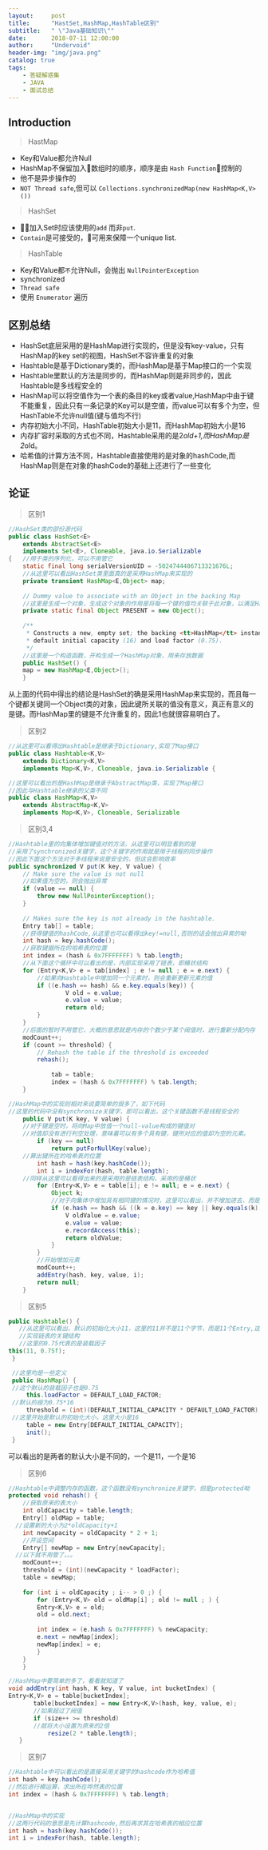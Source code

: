 ```yaml
---
layout:     post
title:      "HastSet,HashMap,HashTable区别"
subtitle:   " \"Java基础知识\""
date:       2018-07-11 12:00:00
author:     "Undervoid"
header-img: "img/java.png"
catalog: true
tags:
    - 答疑解惑集
    - JAVA
    - 面试总结
---
```



## Introduction

> HastMap

- Key和Value都允许Null
- HashMap不保留加入数组时的顺序，顺序是由 `Hash Function`控制的
- 他不是异步操作的
- `NOT Thread safe`,但可以 `Collections.synchronizedMap(new HashMap<K,V>())`

> HashSet

- 加入Set时应该使用的`add` 而非`put`.
- `Contain`是可接受的，可用来保障一个unique list.

> HashTable

- Key和Value都`不`允许Null，会抛出 `NullPointerException`
- synchronized
- `Thread safe` 
- 使用 `Enumerator` 遍历


## 区别总结

- HashSet底层采用的是HashMap进行实现的，但是没有key-value，只有HashMap的key set的视图，HashSet不容许重复的对象
- Hashtable是基于Dictionary类的，而HashMap是基于Map接口的一个实现
- Hashtable里默认的方法是同步的，而HashMap则是非同步的，因此Hashtable是多线程安全的
- HashMap可以将空值作为一个表的条目的key或者value,HashMap中由于键不能重复，因此只有一条记录的Key可以是空值，而value可以有多个为空，但HashTable不允许null值(键与值均不行)
- 内存初始大小不同，HashTable初始大小是11，而HashMap初始大小是16
- 内存扩容时采取的方式也不同，Hashtable采用的是2*old+1,而HashMap是2*old。
- 哈希值的计算方法不同，Hashtable直接使用的是对象的hashCode,而HashMap则是在对象的hashCode的基础上还进行了一些变化

## 论证

> 区别1
```java
//HashSet类的部份源代码  
public class HashSet<E>  
    extends AbstractSet<E>  
    implements Set<E>, Cloneable, java.io.Serializable  
{   //用于类的序列化，可以不用管它  
    static final long serialVersionUID = -5024744406713321676L;  
    //从这里可以看出HashSet类里面真的是采用HashMap来实现的  
    private transient HashMap<E,Object> map;  
  
    // Dummy value to associate with an Object in the backing Map  
    //这里是生成一个对象，生成这个对象的作用是将每一个键的值均关联于此对象，以满足HashMap的键值对  
    private static final Object PRESENT = new Object();  
  
    /** 
     * Constructs a new, empty set; the backing <tt>HashMap</tt> instance has 
     * default initial capacity (16) and load factor (0.75). 
     */  
    //这里是一个构造函数，开构生成一个HashMap对象，用来存放数据  
    public HashSet() {  
    map = new HashMap<E,Object>();  
    }  
```
从上面的代码中得出的结论是HashSet的确是采用HashMap来实现的，而且每一个键都关键同一个Object类的对象，因此键所关联的值没有意义，真正有意义的是键。而HashMap里的键是不允许重复的，因此1也就很容易明白了。

> 区别2

```java
//从这里可以看得出Hashtable是继承于Dictionary,实现了Map接口  
public class Hashtable<K,V>  
    extends Dictionary<K,V>  
    implements Map<K,V>, Cloneable, java.io.Serializable {  
```

```java
//这里可以看出的是HashMap是继承于AbstractMap类，实现了Map接口  
//因此与Hashtable继承的父类不同  
public class HashMap<K,V>  
    extends AbstractMap<K,V>  
    implements Map<K,V>, Cloneable, Serializable  
```

> 区别3,4

```java
//Hashtable里的向集体增加键值对的方法，从这里可以明显看到的是  
//采用了synchronized关键字，这个关键字的作用就是用于线程的同步操作  
//因此下面这个方法对于多线程来说是安全的，但这会影响效率     
public synchronized V put(K key, V value) {  
    // Make sure the value is not null  
    //如果值为空的，则会抛出异常  
    if (value == null) {  
        throw new NullPointerException();  
    }  
  
    // Makes sure the key is not already in the hashtable.  
    Entry tab[] = table;  
    //获得键值的hashCode,从这里也可以看得出key!=null,否则的话会抛出异常的呦  
    int hash = key.hashCode();  
    //获取键据所在的哈希表的位置  
    int index = (hash & 0x7FFFFFFF) % tab.length;  
    //从下面这个循环中可以看出的是，内部实现采用了链表，即桶状结构  
    for (Entry<K,V> e = tab[index] ; e != null ; e = e.next) {  
        //如果向Hashtable中增加同一个元素时，则会重新更新元素的值   
        if ((e.hash == hash) && e.key.equals(key)) {  
                V old = e.value;  
                e.value = value;  
                return old;  
        }  
    }  
    //后面的暂时不用管它，大概的意思就是内存的个数少于某个阀值时，进行重新分配内存  
    modCount++;  
    if (count >= threshold) {  
        // Rehash the table if the threshold is exceeded  
        rehash();  
  
            tab = table;  
            index = (hash & 0x7FFFFFFF) % tab.length;  
    }  
```
```java
//HashMap中的实现则相对来说要简单的很多了，如下代码  
//这里的代码中没有synchronize关键字，即可以看出，这个关键函数不是线程安全的  
    public V put(K key, V value) {  
    //对于键是空时，将向Map中放值一个null-value构成的键值对  
    //对值却没有进行判空处理，意味着可以有多个具有键，键所对应的值却为空的元素。  
        if (key == null)  
            return putForNullKey(value);  
    //算出键所在的哈希表的位置  
        int hash = hash(key.hashCode());  
        int i = indexFor(hash, table.length);  
    //同样从这里可以看得出来的是采用的是链表结构，采用的是桶状  
        for (Entry<K,V> e = table[i]; e != null; e = e.next) {  
            Object k;  
            //对于向集体中增加具有相同键的情况时，这里可以看出，并不增加进去，而是进行更新操作  
            if (e.hash == hash && ((k = e.key) == key || key.equals(k))) {  
                V oldValue = e.value;  
                e.value = value;  
                e.recordAccess(this);  
                return oldValue;  
            }  
        }  
        //开始增加元素  
        modCount++;  
        addEntry(hash, key, value, i);  
        return null;  
    }  
```

> 区别5

```java
public Hashtable() {  
   //从这里可以看出，默认的初始化大小11，这里的11并不是11个字节，而是11个Entry,这个Entry是  
   //实现链表的关键结构  
   //这里的0.75代表的是装载因子  
this(11, 0.75f);  
 }  

 //这里均是一些定义  
 public HashMap() {  
 //这个默认的装载因子也是0.75  
     this.loadFactor = DEFAULT_LOAD_FACTOR;  
 //默认的痤为0.75*16  
     threshold = (int)(DEFAULT_INITIAL_CAPACITY * DEFAULT_LOAD_FACTOR);  
 //这里开始是默认的初始化大小，这里大小是16  
     table = new Entry[DEFAULT_INITIAL_CAPACITY];  
     init();  
 }  
```
可以看出的是两者的默认大小是不同的，一个是11，一个是16

> 区别6

```java
//Hashtable中调整内存的函数，这个函数没有synchronize关键字，但是protected呦  
protected void rehash() {  
    //获取原来的表大小  
    int oldCapacity = table.length;  
    Entry[] oldMap = table;  
  //设置新的大小为2*oldCapacity+1  
    int newCapacity = oldCapacity * 2 + 1;  
    //开设空间  
    Entry[] newMap = new Entry[newCapacity];  
  //以下就不用管了。。。  
    modCount++;  
    threshold = (int)(newCapacity * loadFactor);  
    table = newMap;  
  
    for (int i = oldCapacity ; i-- > 0 ;) {  
        for (Entry<K,V> old = oldMap[i] ; old != null ; ) {  
        Entry<K,V> e = old;  
        old = old.next;  
  
        int index = (e.hash & 0x7FFFFFFF) % newCapacity;  
        e.next = newMap[index];  
        newMap[index] = e;  
        }  
    }  
    }

//HashMap中要简单的多了，看看就知道了  
void addEntry(int hash, K key, V value, int bucketIndex) {  
Entry<K,V> e = table[bucketIndex];  
       table[bucketIndex] = new Entry<K,V>(hash, key, value, e);  
       //如果超过了阀值  
       if (size++ >= threshold)  
       //就将大小设置为原来的2倍  
           resize(2 * table.length);  
   }  
```

> 区别7

```java
//Hashtable中可以看出的是直接采用关键字的hashcode作为哈希值  
int hash = key.hashCode();  
//然后进行模运算，求出所在哗然表的位置   
int index = (hash & 0x7FFFFFFF) % tab.length;  


//HashMap中的实现  
//这两行代码的意思是先计算hashcode,然后再求其在哈希表的相应位置        
int hash = hash(key.hashCode());  
int i = indexFor(hash, table.length);  
```